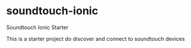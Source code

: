 # soundtouch-ionic
Soundtouch Ionic Starter

This is a starter project do discover and connect to soundtouch devices

